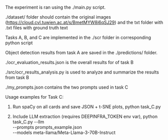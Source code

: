 The experiment is ran using the ./main.py script.

./dataset/ folder should contain the original images (https://cloud.cvl.tuwien.ac.at/s/BmetMYW8i6qSJ29) and the txt folder with .txt files with ground truth text

Tasks A, B, and C are implemented in the ./scr folder in corresponding python script

Object detection results from task A are saved in the ./predictions/ folder.

./ocr_evaluation_results.json is the overall results for of task B

./src/ocr_results_analysis.py is used to analyze and summarize the results from task B

./my_prompts.json contains the two prompts used in task C

Usage examples for Task C:

1) Run spaCy on all cards and save JSON + t-SNE plots,
python task_C.py

2) Include LLM extraction (requires DEEPINFRA_TOKEN env var),
python task_C.py --llm \
    --prompts prompts_example.json \
    --models meta-llama/Meta-Llama-3-70B-Instruct
